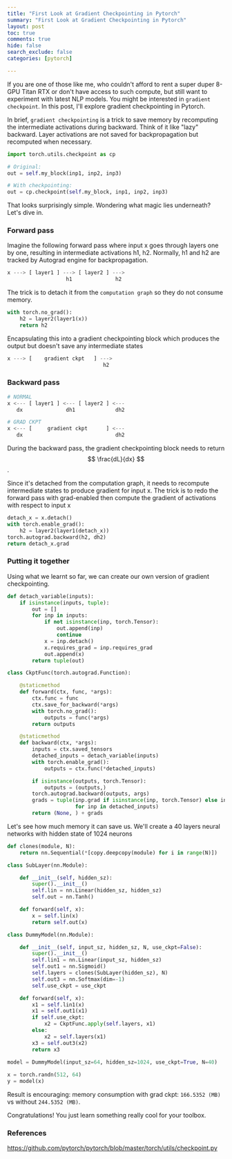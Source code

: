 ```yaml
---
title: "First Look at Gradient Checkpointing in Pytorch"
summary: "First Look at Gradient Checkpointing in Pytorch"
layout: post
toc: true
comments: true
hide: false
search_exclude: false
categories: [pytorch]

---
```


If you are one of those like me, who couldn't afford to rent a super duper 8-GPU Titan RTX or don't have access to such compute, but still want to experiment with latest NLP models. You might be interested in `gradient checkpoint`. In this post, I'll explore gradient checkpointing in Pytorch.

In brief, `gradient checkpointing` is a trick to save memory by recomputing the intermediate activations during backward. Think of it like "lazy" backward. Layer activations are not saved for backpropagation but recomputed when necessary.

```python
import torch.utils.checkpoint as cp

# Original:
out = self.my_block(inp1, inp2, inp3)

# With checkpointing:
out = cp.checkpoint(self.my_block, inp1, inp2, inp3)
```

That looks surprisingly simple. Wondering what magic lies underneath? Let's dive in.

### Forward pass

Imagine the following forward pass where input x goes through layers one by one, resulting in intermediate activations h1, h2. Normally, h1 and h2 are tracked by Autograd engine for backpropagation. 

```python
x ---> [ layer1 ] ---> [ layer2 ] ---> 
                   h1              h2  
```

The trick is to detach it from the `computation graph` so they do not consume memory.

```python
with torch.no_grad():
    h2 = layer2(layer1(x))
	return h2
```

Encapsulating this into a gradient checkpointing block which produces the output but doesn't save any intermediate states

```python
x ---> [    gradient ckpt   ] ---> 
                               h2  
```

### Backward pass

```python
# NORMAL
x <--- [ layer1 ] <--- [ layer2 ] <---
   dx              dh1             dh2

# GRAD CKPT
x <--- [     gradient ckpt      ] <---
   dx                              dh2
```

During the backward pass, the gradient checkpointing block needs to return $$ \frac{dL}{dx} $$.

Since it's detached from the computation graph, it needs to recompute intermediate states to produce gradient for input x. The trick is to redo the forward pass with grad-enabled then compute the gradient of activations with respect to input x

```python
detach_x = x.detach()
with torch.enable_grad():
    h2 = layer2(layer1(detach_x))
torch.autograd.backward(h2, dh2)
return detach_x.grad
```

### Putting it together

Using what we learnt so far, we can create our own version of gradient checkpointing.

```python
def detach_variable(inputs):
    if isinstance(inputs, tuple):
        out = []
        for inp in inputs:
            if not isinstance(inp, torch.Tensor):
                out.append(inp)
                continue
            x = inp.detach()
            x.requires_grad = inp.requires_grad
            out.append(x)
        return tuple(out)

class CkptFunc(torch.autograd.Function):

    @staticmethod
    def forward(ctx, func, *args):
        ctx.func = func
        ctx.save_for_backward(*args)
        with torch.no_grad():
            outputs = func(*args)
        return outputs

    @staticmethod
    def backward(ctx, *args):
        inputs = ctx.saved_tensors
        detached_inputs = detach_variable(inputs)
        with torch.enable_grad():
            outputs = ctx.func(*detached_inputs)

        if isinstance(outputs, torch.Tensor):
            outputs = (outputs,)
        torch.autograd.backward(outputs, args)
        grads = tuple(inp.grad if isinstance(inp, torch.Tensor) else inp
                      for inp in detached_inputs)
        return (None, ) + grads
```

Let's see how much memory it can save us. We'll create a 40 layers neural networks with hidden state of 1024 neurons

```python
def clones(module, N):
    return nn.Sequential(*[copy.deepcopy(module) for i in range(N)])

class SubLayer(nn.Module):

    def __init__(self, hidden_sz):
        super().__init__()
        self.lin = nn.Linear(hidden_sz, hidden_sz)
        self.out = nn.Tanh()

    def forward(self, x):
        x = self.lin(x)
        return self.out(x)

class DummyModel(nn.Module):

    def __init__(self, input_sz, hidden_sz, N, use_ckpt=False):
        super().__init__()
        self.lin1 = nn.Linear(input_sz, hidden_sz)
        self.out1 = nn.Sigmoid()
        self.layers = clones(SubLayer(hidden_sz), N)
        self.out3 = nn.Softmax(dim=-1)
        self.use_ckpt = use_ckpt

    def forward(self, x):
        x1 = self.lin1(x)
        x1 = self.out1(x1)
        if self.use_ckpt:
        	x2 = CkptFunc.apply(self.layers, x1)
        else:
            x2 = self.layers(x1)
        x3 = self.out3(x2)
        return x3
    
model = DummyModel(input_sz=64, hidden_sz=1024, use_ckpt=True, N=40)

x = torch.randn(512, 64)
y = model(x)
```

Result is encouraging: memory consumption with grad ckpt: `166.5352 (MB)` vs without `244.5352 (MB)`. 

Congratulations! You just learn something really cool for your toolbox.

### References

https://github.com/pytorch/pytorch/blob/master/torch/utils/checkpoint.py
